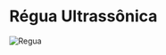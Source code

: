# Régua Ultrassônica

![Regua](https://user-images.githubusercontent.com/81262463/132143868-201d6cc3-0ff2-401e-9a57-94792e367744.png)

